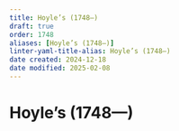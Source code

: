 ```yaml
---
title: Hoyle’s (1748—)
draft: true
order: 1748
aliases: [Hoyle’s (1748—)]
linter-yaml-title-alias: Hoyle’s (1748—)
date created: 2024-12-18
date modified: 2025-02-08
---
```

# Hoyle’s (1748—)